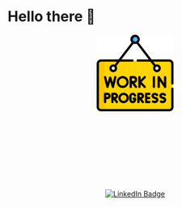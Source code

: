 <!-- ### Hi there 👋


**PedroNito/PedroNito** is a ✨ _special_ ✨ repository because its `README.md` (this file) appears on your GitHub profile.

Here are some ideas to get you started:

- 🔭 I’m currently working on ...
- 🌱 I’m currently learning ...
- 👯 I’m looking to collaborate on ...
- 🤔 I’m looking for help with ...
- 💬 Ask me about ...
- 📫 How to reach me: ...
- 😄 Pronouns: ...
- ⚡ Fun fact: ... -->

<!-- in your header -->
<link rel="stylesheet" href="https://cdn.jsdelivr.net/gh/devicons/devicon@latest/devicon.min.css">


<!-- <div align="center" id="badges"> -->

<h1>
  Hello there 👋
</h1>

<div style="text-align: center; margin-bottom: 30%">
    <img src="./assets/work-in-progress.png" alt="" width="30%" />
</div>

<div style="text-align: center;">
    <a href="https://www.linkedin.com/in/pedro-nito-b20126205/">
    <img src="https://img.shields.io/badge/LinkedIn-blue?style=for-the-badge&logo=linkedin&logoColor=white" alt="LinkedIn Badge"/>
    <a/>
</div>




<!-- <div style="text-align: center">

[![GitHub Streak](https://github-readme-streak-stats.herokuapp.com/?user=PedroNito&theme=tokyonight)](https://git.io/streak-stats)

</div> -->



